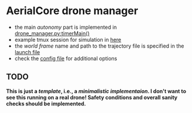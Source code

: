 # AerialCore drone manager

* the main _autonomy_ part is implemented in [drone_manager.py:timerMain()](./scripts/drone_manager.py)
* example tmux session for simulation in [here](./tmux)
* the _world frame_ name and path to the trajectory file is specified in the [launch file](./launch/drone_manager.launch)
* check the [config file](./config/drone_manager.yaml) for additional options

## TODO

**This is just a _template_, i.e., a _minimalistic implementaion_. I don't want to see this running on a real drone! Safety conditions and overall sanity checks should be implemented.**
